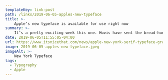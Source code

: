 ```yaml
---
templateKey: link-post
path: /links/2019-06-05-apples-new-typeface
title: >-
    Apple’s new typeface is available for use right now
summary: >-
    It’s a pretty exciting week this one. Hovis have sent the bread-hungry boy up that hill on his bike again, Donald Trump’s chowing down on halibut with the Queen and Friday afternoon sees the 2019 FIFA Women’s World Cup kicking off at Paris’ Parc des Princes. 
date: 2019-06-05T11:55:05-04:00
url: https://www.itsnicethat.com/news/apple-new-york-serif-typeface-graphic-design-040619
image: 2019-06-05-apples-new-typeface.jpeg
imageAlt: >-
    New York Typeface
tags:
  - Typography
  - Apple
---
```

